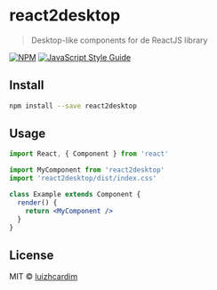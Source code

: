 # react2desktop

> Desktop-like components for de ReactJS library

[![NPM](https://img.shields.io/npm/v/react2desktop.svg)](https://www.npmjs.com/package/react2desktop) [![JavaScript Style Guide](https://img.shields.io/badge/code_style-standard-brightgreen.svg)](https://standardjs.com)

## Install

```bash
npm install --save react2desktop
```

## Usage

```jsx
import React, { Component } from 'react'

import MyComponent from 'react2desktop'
import 'react2desktop/dist/index.css'

class Example extends Component {
  render() {
    return <MyComponent />
  }
}
```

## License

MIT © [luizhcardim](https://github.com/luizhcardim)
